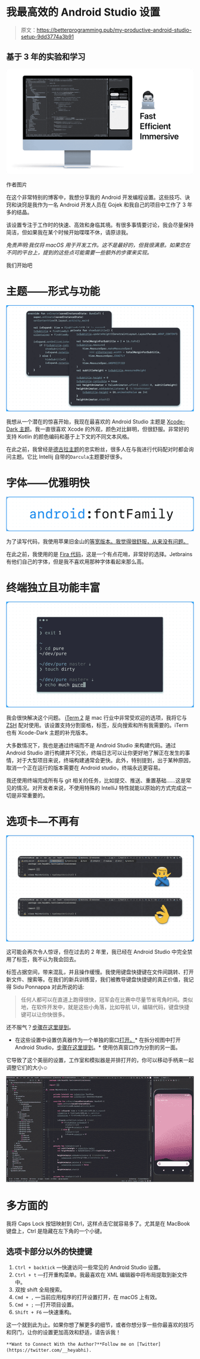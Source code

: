 # 我最高效的 Android Studio 设置

> 原文：<https://betterprogramming.pub/my-productive-android-studio-setup-9dd3774a3b91>

## 基于 3 年的实验和学习

![](img/13155c268899d7f256b11970b0b8c39d.png)

作者图片

在这个非常特别的博客中，我想分享我的 Android 开发编程设置。这些技巧、诀窍和诀窍是我作为一名 Android 开发人员在 Gojek 和我自己的项目中工作了 3 年多的结晶。

该设置专注于工作时的快速、高效和身临其境。有很多事情要讨论，我会尽量保持简洁，但如果我在某个时候开始喋喋不休，请原谅我。

*免责声明:我仅将 macOS 用于开发工作。这不是最好的，但我很满意。如果您在不同的平台上，提到的这些点可能需要一些额外的步骤来实现。*

我们开始吧

# 主题——形式与功能

![](img/3b28b01711ac7ef43d96c85a39f89a31.png)

我想从一个潜在的惊喜开始，我现在最喜欢的 Android Studio 主题是 [Xcode-Dark 主题](https://plugins.jetbrains.com/plugin/13106-xcode-dark-theme)。我一直很喜欢 Xcode 的外观，颜色对比鲜明，但很舒服。非常好的支持 Kotlin 的颜色编码和基于上下文的不同文本风格。

在此之前，我曾经是[德古拉主题](https://draculatheme.com)的忠实粉丝，很多人在与我进行代码配对时都会询问主题。它比 Intellij 自带的`Darcula`主题要好很多。

# 字体——优雅明快

![](img/90381c774b28ba5de7607771dd651ed9.png)

为了读写代码，我使用苹果旧金山的[等宽版本。我觉得很舒服，从来没有问题。](https://developer.apple.com/fonts/)

在此之前，我使用的是 [Fira 代码](https://github.com/tonsky/FiraCode)，这是一个有点花哨，非常好的选择。Jetbrains 有他们自己的字体，但是我不喜欢用那种字体看起来那么高。

# **终端独立且功能丰富**

![](img/1456a096716442940ab6e4f5674204f1.png)

我会很快解决这个问题。 [iTerm 2](https://iterm2.com) 是 mac 行业中非常受欢迎的选项，我将它与 [ZSH](https://en.wikipedia.org/wiki/Z_shell) 配对使用。该设置支持分割窗格，标签，反向搜索和所有我需要的。iTerm 也有 Xcode-Dark 主题的补充版本。

大多数情况下，我也是通过终端而不是 Android Studio 来构建代码。通过 Android Studio 进行构建并不冗长，终端日志可以让你更好地了解正在发生的事情，对于大型项目来说，终端构建通常会更快。此外，特别提到，出于某种原因，取消一个正在运行的版本需要在 Android studio，终端永远更容易。

我还使用终端完成所有与 git 相关的任务，比如提交、推送、重置基础……这是常见的情况。对开发者来说，不使用特殊的 IntelliJ 特性就能以原始的方式完成这一切是非常重要的。

# 选项卡—不再有

![](img/e06ac91762b5169b8f88aee587aed23d.png)

这可能会再次令人惊讶，但在过去的 2 年里，我已经在 Android Studio 中完全禁用了标签，我不认为我会回去。

标签占据空间，带来混乱，并且操作缓慢。我使用键盘快捷键在文件间跳转、打开新文件、搜索等。在我们的新兵训练营，我们被教导键盘快捷键的真正价值，我记得 Sidu Ponnappa 对此所说的话:

> 任何人都可以在直道上跑得很快，冠军会在比赛中尽量节省弯角时间。类似地，在软件开发中，就是这些小角落，比如导航 UI，编辑代码，键盘快捷键可以让你快很多。

还不服气？[步骤在这里提到](https://medium.com/u/7bef290f1d79#run-emulator-studio)。

*   在这些设置中设置仿真器作为一个单独的窗口[打开。](https://www.jetbrains.com/help/idea/viewing-modes.html)*   在拆分视图中打开 Android Studio，[步骤在这里提到](https://support.apple.com/en-in/HT204948)。*   使用仿真窗口作为分割的另一面。

它导致了这个美丽的设置，工作室和模拟器是并排打开的，你可以移动手柄来一起调整它们的大小☺️

![](img/76013c114a744b713bf53b450b3b882e.png)

# 多方面的

我将 Caps Lock 按钮映射到 Ctrl，这样点击它就容易多了。尤其是在 MacBook 键盘上，Ctrl 是隐藏在左下角的一个小键。

## **选项卡部分以外的快捷键**

1.  `Ctrl + backtick` —快速访问一些常见的 Android Studio 设置。
2.  `Ctrl + t` —打开重构菜单。我最喜欢在 XML 编辑器中将布局提取到新文件中。
3.  双按 shift 全局搜索。
4.  `Cmd + ,` —当前应用程序的打开设置打开，在 macOS 上有效。
5.  `Cmd + ;` —打开项目设置。
6.  `Shift + F6` —快速重构。

这一个就到此为止。如果你想了解更多的细节，或者你想分享一些你最喜欢的技巧和窍门，让你的设置更加高效和舒适，请告诉我！

```
**Want to Connect With the Author?**Follow me on [Twitter](https://twitter.com/__heyabhi).
```